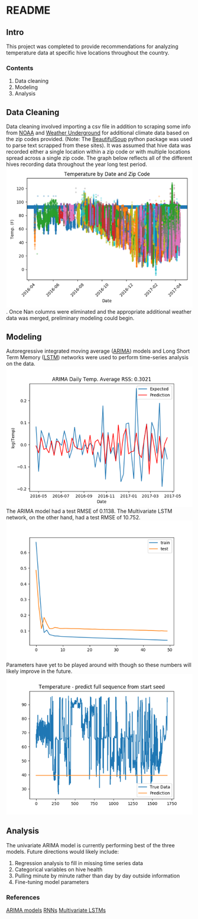 # README
## Intro ##
This project was completed to provide recommendations for analyzing temperature data at specific hive locations throughout the country.

### Contents ###
1. Data cleaning
2. Modeling
3. Analysis


## Data Cleaning ##
Data cleaning involved importing a csv file in addition to scraping some info from [NOAA](https://www.ncdc.noaa.gov/cdo-web/webservices/v2#datasets) and [Weather Underground](https://www.wunderground.com/history/) for additional climate data based on the zip codes provided. (Note: The [BeautifulSoup](https://www.crummy.com/software/BeautifulSoup/) python package was used to parse text scrapped
from these sites).
It was assumed that hive data was recorded either a single location within a zip code or with multiple locations spread across a single zip code. The graph below reflects all of the different hives recording data throughout the year long test period.
![Hive Data by Zip](/img/Hive_Data_by_Zip.png).
Once Nan columns were eliminated and the appropriate additional weather data was merged, preliminary modeling could begin.

## Modeling ##
Autoregressive integrated moving average ([ARIMA](https://en.wikipedia.org/wiki/Autoregressive_integrated_moving_average)) models and Long Short Term Memory ([LSTM](https://en.wikipedia.org/wiki/Long_short-term_memory)) networks were used to perform time-series analysis on the data.
![ARIMA](/img/ARIMA_RSS.png)
The ARIMA model had a test RMSE of 0.1138. The Multivariate LSTM network, on the other hand, had a test RMSE of 10.752.
![LSTM Multivariate](/img/LSTM.png)
Parameters have yet to be played around with though so these numbers will likely improve in the future.
![LSTM Univariate](/img/LSTM_univariate.png)

## Analysis ##
The univariate ARIMA model is currently performing best of the three models. Future directions would likely include:
1. Regression analysis to fill in missing time series data
2. Categorical variables on hive health
3. Pulling minute by minute rather than day by day outside information
4. Fine-tuning model parameters

### References ###
[ARIMA models]( https://datascience.ibm.com/exchange/public/entry/view/815137c868b916821dec777bdc23013c
)
[RNNs](https://github.com/GalvanizeOpenSource/Recurrent_Neural_Net_Meetup/blob/master/RNN_Meetup_Presentation.pdf)
[Multivariate LSTMs](https://machinelearningmastery.com/multivariate-time-series-forecasting-lstms-keras/)
